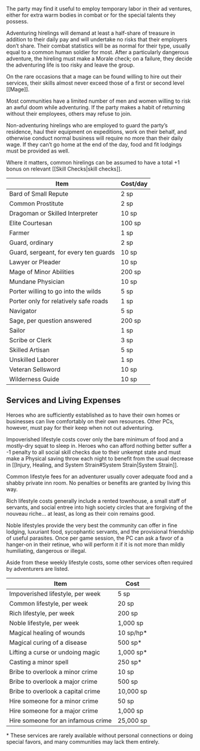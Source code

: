 The party may find it useful to employ temporary labor in their ad ventures, either for extra warm bodies in combat or for the special talents they possess. 

Adventuring hirelings will demand at least a half-share of treasure in addition to their daily pay and will undertake no risks that their employers don’t share. Their combat statistics will be as normal for their type, usually equal to a common human soldier for most. After a particularly dangerous adventure, the hireling must make a Morale check; on a failure, they decide the adventuring life is too risky and leave the group. 

On the rare occasions that a mage can be found willing to hire out their services, their skills almost never exceed those of a first or second level [[Mage]]. 

Most communities have a limited number of men and women willing to risk an awful doom while adventuring. If the party makes a habit of returning without their employees, others may refuse to join. 

Non-adventuring hirelings who are employed to guard the party’s residence, haul their equipment on expeditions, work on their behalf, and otherwise conduct normal business will require no more than their daily wage. If they can’t go home at the end of the day, food and fit lodgings must be provided as well.

Where it matters, common hirelings can be assumed to have a total +1 bonus on relevant [[Skill Checks|skill checks]].

| Item                                | Cost/day |
| ----------------------------------- | -------- |
| Bard of Small Repute                | 2 sp     |
| Common Prostitute                   | 2 sp     |
| Dragoman or Skilled Interpreter     | 10 sp    |
| Elite Courtesan                     | 100 sp   |
| Farmer                              | 1 sp     |
| Guard, ordinary                     | 2 sp     |
| Guard, sergeant, for every ten guards| 10 sp    |
| Lawyer or Pleader                   | 10 sp    |
| Mage of Minor Abilities             | 200 sp   |
| Mundane Physician                   | 10 sp    |
| Porter willing to go into the wilds | 5 sp     |
| Porter only for relatively safe roads| 1 sp    |
| Navigator                           | 5 sp     |
| Sage, per question answered         | 200 sp   |
| Sailor                              | 1 sp     |
| Scribe or Clerk                     | 3 sp     |
| Skilled Artisan                     | 5 sp     |
| Unskilled Laborer                   | 1 sp     |
| Veteran Sellsword                   | 10 sp    |
| Wilderness Guide                    | 10 sp    |
## Services and Living Expenses
Heroes who are sufficiently established as to have their own homes or businesses can live comfortably on their own resources. Other PCs, however, must pay for their keep when not out adventuring. 

Impoverished lifestyle costs cover only the bare minimum of food and a mostly-dry squat to sleep in. Heroes who can afford nothing better suffer a -1 penalty to all social skill checks due to their unkempt state and must make a Physical saving throw each night to benefit from the usual decrease in [[Injury, Healing, and System Strain#System Strain|System Strain]]. 

Common lifestyle fees for an adventurer usually cover adequate food and a shabby private inn room. No penalties or benefits are granted by living this way. 

Rich lifestyle costs generally include a rented townhouse, a small staff of servants, and social entree into high society circles that are forgiving of the nouveau riche… at least, as long as their coin remains good. 

Noble lifestyles provide the very best the community can offer in fine lodging, luxuriant food, sycophantic servants, and the provisional friendship of useful parasites. Once per game session, the PC can ask a favor of a hanger-on in their retinue, who will perform it if it is not more than mildly humiliating, dangerous or illegal. 

Aside from these weekly lifestyle costs, some other services often required by adventurers are listed.

| Item                               | Cost      |
| ---------------------------------- | --------- |
| Impoverished lifestyle, per week   | 5 sp      |
| Common lifestyle, per week         | 20 sp     |
| Rich lifestyle, per week           | 200 sp    |
| Noble lifestyle, per week          | 1,000 sp  |
| Magical healing of wounds          | 10 sp/hp* |
| Magical curing of a disease        | 500 sp*   |
| Lifting a curse or undoing magic   | 1,000 sp* |
| Casting a minor spell              | 250 sp*   |
| Bribe to overlook a minor crime    | 10 sp     |
| Bribe to overlook a major crime    | 500 sp    |
| Bribe to overlook a capital crime  | 10,000 sp |
| Hire someone for a minor crime     | 50 sp     |
| Hire someone for a major crime     | 1,000 sp  |
| Hire someone for an infamous crime | 25,000 sp |
\* These services are rarely available without personal connections or doing special favors, and many communities may lack them entirely.
